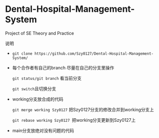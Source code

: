 # Dental-Hospital-Management-System
Project of SE Theory and Practice



说明

- `git clone https://github.com/Szy0127/Dental-Hospital-Management-System/`

- 每个合作者有自己的branch 尽量在自己的分支里操作

  `git status/git branch` 看当前分支

  `git switch`且切换分支

- working分支放合成的代码

  `git merge working Szy0127` 把Szy0127分支的修改合并到working分支上

  `git rebase working Szy0127 `把working分支更新到Szy0127上

- main分支放绝对没有问题的代码
